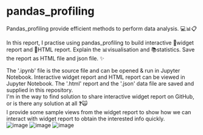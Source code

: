 # pandas_profiling
Pandas_profiling provide efficient methods to perform data analysis. :computer::bar_chart::clipboard:

In this report, I practise using pandas_profiling to build interactive :bookmark_tabs:widget report and :page_with_curl:HTML report. Explain the :bar_chart:visualisation and :books:statistics. Save the report as HTML file and json file. :sparkles:

The '.ipynb' file is the source file and can be opened & run in Jupyter Notebook. Interactive widget report and HTML report can be viewed in Jupyter Notebook. The '.html' report and the '.json' data file are saved and supplied in this repository.\
I'm in the way to find solution to share interactive widget report on GitHub, or is there any solution at all :question::scream_cat:\
I provide some sample views from the widget report to show how we can interact with widget report to obtain the interested info quickly.\
![image](https://user-images.githubusercontent.com/76986018/147174876-efc47e1d-7114-40c4-bffc-f409c9054ce9.png)
![image](https://user-images.githubusercontent.com/76986018/147175007-3be73f42-994e-4964-8065-033be105724b.png)
![image](https://user-images.githubusercontent.com/76986018/147174941-c204678a-8644-449d-9f4c-77027cecbd68.png)

